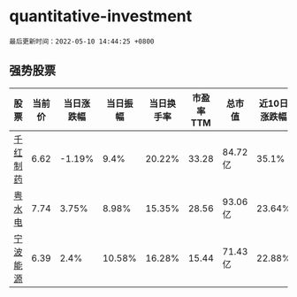 # quantitative-investment

`最后更新时间：2022-05-10 14:44:25 +0800`

## 强势股票

|股票|当前价|当日涨跌幅|当日振幅|当日换手率|市盈率TTM|总市值|近10日涨跌幅|
|----|----|----|----|----|----|----|----|
|[千红制药](https://xueqiu.com/S/SZ002550)|6.62|-1.19%|9.4%|20.22%|33.28|84.72亿|35.1%|
|[粤水电](https://xueqiu.com/S/SZ002060)|7.74|3.75%|8.98%|15.35%|28.56|93.06亿|23.64%|
|[宁波能源](https://xueqiu.com/S/SH600982)|6.39|2.4%|10.58%|16.28%|15.44|71.43亿|22.88%|
